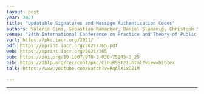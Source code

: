 ```yaml
---
layout: post
year: 2021
title: "Updatable Signatures and Message Authentication Codes"
authors: Valerio Cini, Sebastian Ramacher, Daniel Slamanig, Christoph Striecks, Erkan Tairi
venue: "24th International Conference on Practice and Theory of Public-Key Cryptography - PKC 2021"
vurl: https://pkc.iacr.org/2021/
pdf: https://eprint.iacr.org/2021/365.pdf
web: https://eprint.iacr.org/2021/365
pub: https://doi.org/10.1007/978-3-030-75245-3_25
bib: https://dblp.org/rec/conf/pkc/CiniRSST21.html?view=bibtex
talk: https://www.youtube.com/watch?v=RqAlXixDZ1M	

---
```


---



